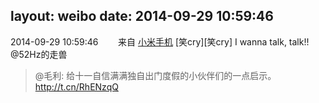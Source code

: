 layout: weibo
date: 2014-09-29 10:59:46
---
2014-09-29 10:59:46  &nbsp;&nbsp;&nbsp;&nbsp;&nbsp;&nbsp; 来自 <a href="http://app.weibo.com/t/feed/22zMnn" rel="nofollow">小米手机</a>
[笑cry][笑cry] I wanna talk, talk!! @52Hz的走兽 
>  @毛利: 给十一自信满满独自出门度假的小伙伴们的一点启示。 http://t.cn/RhENzqQ ​​​
